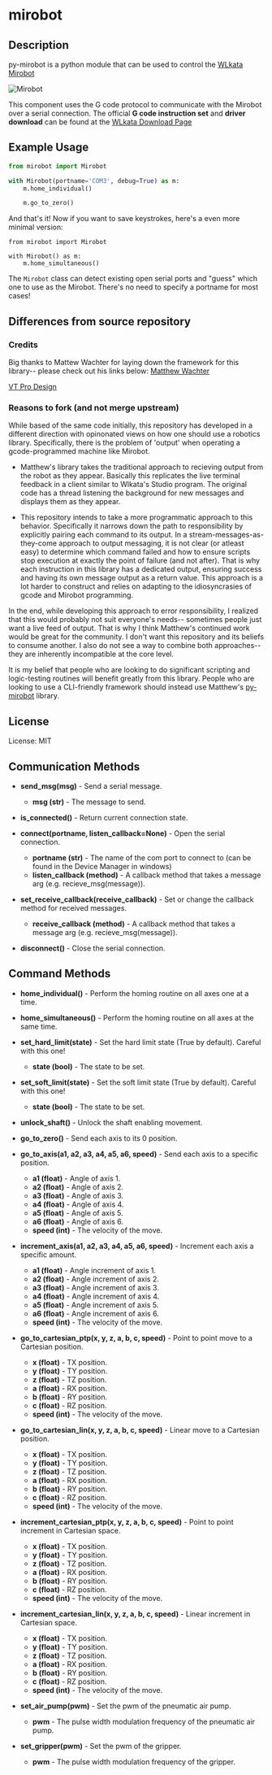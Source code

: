 # mirobot

## Description

py-mirobot is a python module that can be used to control the [WLkata Mirobot](http://www.wlkata.com/site/index.html)

![Mirobot](/images/Mirobot_Solo_256.jpg)

This component uses the G code protocol to communicate with the Mirobot over a serial connection. The official **G code instruction set** and **driver download** can be found at the [WLkata Download Page](http://www.wlkata.com/site/downloads.html)

## Example Usage

```python
from mirobot import Mirobot

with Mirobot(portname='COM3', debug=True) as m:
    m.home_individual()

    m.go_to_zero()
```

And that's it! Now if you want to save keystrokes, here's a even more minimal version:

```
from mirobot import Mirobot

with Mirobot() as m:
    m.home_simultaneous()
```

The `Mirobot` class can detect existing open serial ports and "guess" which one to use as the Mirobot. There's no need to specify a portname for most cases!

## Differences from source repository

### Credits

Big thanks to Mattew Wachter for laying down the framework for this library-- please check out his links below:
[Matthew Wachter](https://www.matthewwachter.com)

[VT Pro Design](https://www.vtprodesign.com)

### Reasons to fork (and not merge upstream)

While based of the same code initially, this repository has developed in a different direction with opinonated views on how one should use a robotics library. Specifically, there is the problem of 'output' when operating a gcode-programmed machine like Mirobot.

- Matthew's library takes the traditional approach to recieving output from the robot as they appear. Basically this replicates the live terminal feedback in a client similar to Wlkata's Studio program. The original code has a thread listening the background for new messages and displays them as they appear.

- This repository intends to take a more programmatic approach to this behavior. Specifically it narrows down the path to responsibility by explicitly pairing each command to its output. In a stream-messages-as-they-come approach to output messaging, it is not clear (or atleast easy) to determine which command failed and how to ensure scripts stop execution at exactly the point of failure (and not after). That is why each instruction in this library has a dedicated output, ensuring success and having its own message output as a return value. This approach is a lot harder to construct and relies on adapting to the idiosyncrasies of gcode and Mirobot programming.

In the end, while developing this approach to error responsibility, I realized that this would probably not suit everyone's needs-- sometimes people just want a live feed of output. That is why I think Matthew's continued work would be great for the community. I don't want this repository and its beliefs to consume another. I also do not see a way to combine both approaches-- they are inherently incompatible at the core level.

It is my belief that people who are looking to do significant scripting and logic-testing routines will benefit greatly from this library. People who are looking to use a CLI-friendly framework should instead use Matthew's [py-mirobot](https://github.com/matthewwachter/py-mirobot) library.

## License

License: MIT


## Communication Methods

- **send_msg(msg)** - Send a serial message.
    - **msg (str)** - The message to send.

- **is_connected()** - Return current connection state.

- **connect(portname, listen_callback=None)** - Open the serial connection.
    - **portname (str)** - The name of the com port to connect to (can be found in the Device Manager in windows)
    - **listen_callback (method)** - A callback method that takes a message arg (e.g. recieve_msg(message)).

- **set_receive_callback(receive_callback)** - Set or change the callback method for received messages.
    - **receive_callback (method)** - A callback method that takes a message arg (e.g. recieve_msg(message)).

- **disconnect()** - Close the serial connection.

## Command Methods

- **home_individual()** - Perform the homing routine on all axes one at a time.

- **home_simultaneous()** - Perform the homing routine on all axes at the same time.

- **set_hard_limit(state)** - Set the hard limit state (True by default). Careful with this one!
    - **state (bool)** - The state to be set.

- **set_soft_limit(state)** - Set the soft limit state (True by default). Careful with this one!
    - **state (bool)** - The state to be set.

- **unlock_shaft()** - Unlock the shaft enabling movement.

- **go_to_zero()** - Send each axis to its 0 position.

- **go_to_axis(a1, a2, a3, a4, a5, a6, speed)** - Send each axis to a specific position.
    - **a1 (float)** - Angle of axis 1.
    - **a2 (float)** - Angle of axis 2.
    - **a3 (float)** - Angle of axis 3.
    - **a4 (float)** - Angle of axis 4.
    - **a5 (float)** - Angle of axis 5.
    - **a6 (float)** - Angle of axis 6.
    - **speed (int)** - The velocity of the move.

- **increment_axis(a1, a2, a3, a4, a5, a6, speed)** - Increment each axis a specific amount.
    - **a1 (float)** - Angle increment of axis 1.
    - **a2 (float)** - Angle increment of axis 2.
    - **a3 (float)** - Angle increment of axis 3.
    - **a4 (float)** - Angle increment of axis 4.
    - **a5 (float)** - Angle increment of axis 5.
    - **a6 (float)** - Angle increment of axis 6.
    - **speed (int)** - The velocity of the move.

- **go_to_cartesian_ptp(x, y, z, a, b, c, speed)** - Point to point move to a Cartesian position.
    - **x (float)** - TX position.
    - **y (float)** - TY position.
    - **z (float)** - TZ position.
    - **a (float)** - RX position.
    - **b (float)** - RY position.
    - **c (float)** - RZ position.
    - **speed (int)** - The velocity of the move.

- **go_to_cartesian_lin(x, y, z, a, b, c, speed)** - Linear move to a Cartesian position.
    - **x (float)** - TX position.
    - **y (float)** - TY position.
    - **z (float)** - TZ position.
    - **a (float)** - RX position.
    - **b (float)** - RY position.
    - **c (float)** - RZ position.
    - **speed (int)** - The velocity of the move.

- **increment_cartesian_ptp(x, y, z, a, b, c, speed)** - Point to point increment in Cartesian space.
    - **x (float)** - TX position.
    - **y (float)** - TY position.
    - **z (float)** - TZ position.
    - **a (float)** - RX position.
    - **b (float)** - RY position.
    - **c (float)** - RZ position.
    - **speed (int)** - The velocity of the move.

- **increment_cartesian_lin(x, y, z, a, b, c, speed)** - Linear increment in Cartesian space.
    - **x (float)** - TX position.
    - **y (float)** - TY position.
    - **z (float)** - TZ position.
    - **a (float)** - RX position.
    - **b (float)** - RY position.
    - **c (float)** - RZ position.
    - **speed (int)** - The velocity of the move.

- **set_air_pump(pwm)** - Set the pwm of the pneumatic air pump.
    - **pwm** - The pulse width modulation frequency of the pneumatic air pump.

- **set_gripper(pwm)** - Set the pwm of the gripper.
    - **pwm** - The pulse width modulation frequency of the gripper.
